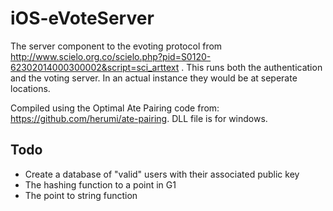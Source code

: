 # iOS-eVoteServer 
The server component to the evoting protocol from http://www.scielo.org.co/scielo.php?pid=S0120-62302014000300002&script=sci_arttext . This runs both the authentication and the voting server. In an actual instance they would be at seperate locations.

Compiled using the Optimal Ate Pairing code from: https://github.com/herumi/ate-pairing. DLL file is for windows.

## Todo
- Create a database of "valid" users with their associated public key
- The hashing function to a point in G1
- The point to string function

